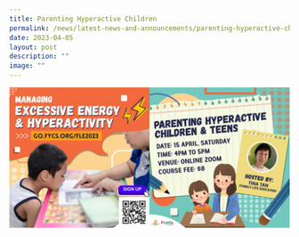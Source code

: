 ```yaml
---
title: Parenting Hyperactive Children
permalink: /news/latest-news-and-announcements/parenting-hyperactive-children/
date: 2023-04-05
layout: post
description: ""
image: ""
---
```

<img src="/images/parenting%20hyperactive%20children.jpg">